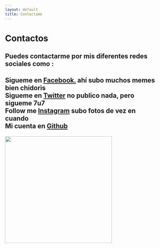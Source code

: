 ```yaml
---
layout: default
title: Contactame
---
```


<div id="contact">
  <h1 class="pageTitle">Contactos</h1>
  <div class="contactContent">
    <h2><p class="intro">Puedes contactarme por mis diferentes redes sociales como :</p><h2>
    <p>Sigueme en <a href="https://www.facebook.com/profile.php?id=100010939398193">Facebook.</a> ahí subo muchos memes bien chidoris<br>
    Sigueme en <a href="https://twitter.com/LuisWorkout98">Twitter</a> no publico nada, pero sigueme 7u7 <br>
    Follow me <a href="https://www.instagram.com/vargas.penafiel.luis/?hl=es-la">Instagram</a> subo fotos de vez en cuando <br>
    Mi cuenta en <a href="https://github.com/LuisVargasP">Github</a></p>
  </div>
 <img src="https://res.cloudinary.com/teepublic/image/private/s--Efvr6Jq8--/t_Resized%20Artwork/c_fit,g_north_west,h_954,w_954/co_36538b,e_outline:48/co_36538b,e_outline:inner_fill:48/co_ffffff,e_outline:48/co_ffffff,e_outline:inner_fill:48/co_bbbbbb,e_outline:3:1000/c_mpad,g_center,h_1260,w_1260/b_rgb:eeeeee/c_limit,f_jpg,h_630,q_90,w_630/v1467820819/production/designs/572693_1.jpg" width="350" height="350">
</div>
